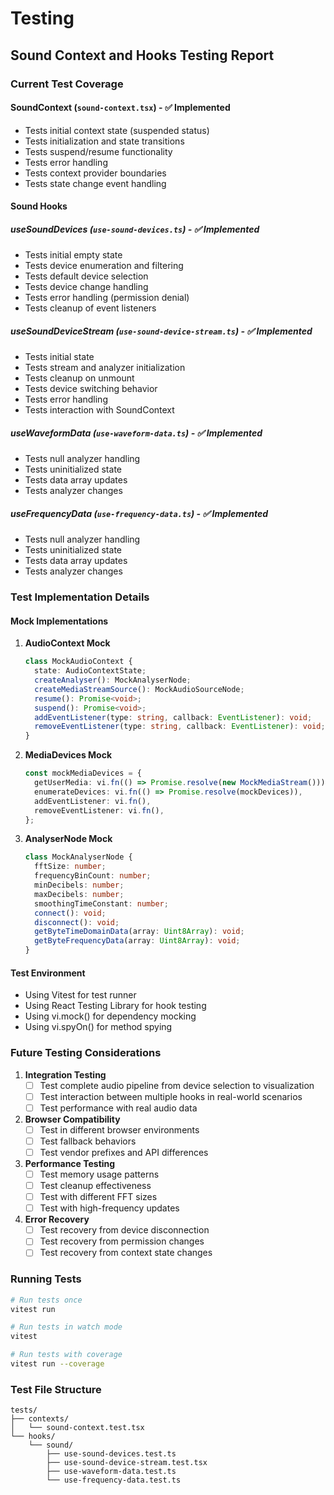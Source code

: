 # Testing

## Sound Context and Hooks Testing Report

### Current Test Coverage

#### SoundContext (`sound-context.tsx`) - ✅ Implemented

- Tests initial context state (suspended status)
- Tests initialization and state transitions
- Tests suspend/resume functionality
- Tests error handling
- Tests context provider boundaries
- Tests state change event handling

#### Sound Hooks

##### useSoundDevices (`use-sound-devices.ts`) - ✅ Implemented

- Tests initial empty state
- Tests device enumeration and filtering
- Tests default device selection
- Tests device change handling
- Tests error handling (permission denial)
- Tests cleanup of event listeners

##### useSoundDeviceStream (`use-sound-device-stream.ts`) - ✅ Implemented

- Tests initial state
- Tests stream and analyzer initialization
- Tests cleanup on unmount
- Tests device switching behavior
- Tests error handling
- Tests interaction with SoundContext

##### useWaveformData (`use-waveform-data.ts`) - ✅ Implemented

- Tests null analyzer handling
- Tests uninitialized state
- Tests data array updates
- Tests analyzer changes

##### useFrequencyData (`use-frequency-data.ts`) - ✅ Implemented

- Tests null analyzer handling
- Tests uninitialized state
- Tests data array updates
- Tests analyzer changes

### Test Implementation Details

#### Mock Implementations

1. **AudioContext Mock**

   ```typescript
   class MockAudioContext {
     state: AudioContextState;
     createAnalyser(): MockAnalyserNode;
     createMediaStreamSource(): MockAudioSourceNode;
     resume(): Promise<void>;
     suspend(): Promise<void>;
     addEventListener(type: string, callback: EventListener): void;
     removeEventListener(type: string, callback: EventListener): void;
   }
   ```

2. **MediaDevices Mock**

   ```typescript
   const mockMediaDevices = {
     getUserMedia: vi.fn(() => Promise.resolve(new MockMediaStream())),
     enumerateDevices: vi.fn(() => Promise.resolve(mockDevices)),
     addEventListener: vi.fn(),
     removeEventListener: vi.fn(),
   };
   ```

3. **AnalyserNode Mock**

   ```typescript
   class MockAnalyserNode {
     fftSize: number;
     frequencyBinCount: number;
     minDecibels: number;
     maxDecibels: number;
     smoothingTimeConstant: number;
     connect(): void;
     disconnect(): void;
     getByteTimeDomainData(array: Uint8Array): void;
     getByteFrequencyData(array: Uint8Array): void;
   }
   ```

#### Test Environment

- Using Vitest for test runner
- Using React Testing Library for hook testing
- Using vi.mock() for dependency mocking
- Using vi.spyOn() for method spying

### Future Testing Considerations

1. **Integration Testing**
   - [ ] Test complete audio pipeline from device selection to visualization
   - [ ] Test interaction between multiple hooks in real-world scenarios
   - [ ] Test performance with real audio data

2. **Browser Compatibility**
   - [ ] Test in different browser environments
   - [ ] Test fallback behaviors
   - [ ] Test vendor prefixes and API differences

3. **Performance Testing**
   - [ ] Test memory usage patterns
   - [ ] Test cleanup effectiveness
   - [ ] Test with different FFT sizes
   - [ ] Test with high-frequency updates

4. **Error Recovery**
   - [ ] Test recovery from device disconnection
   - [ ] Test recovery from permission changes
   - [ ] Test recovery from context state changes

### Running Tests

```bash
# Run tests once
vitest run

# Run tests in watch mode
vitest

# Run tests with coverage
vitest run --coverage
```

### Test File Structure

```
tests/
├── contexts/
│   └── sound-context.test.tsx
└── hooks/
    └── sound/
        ├── use-sound-devices.test.ts
        ├── use-sound-device-stream.test.tsx
        ├── use-waveform-data.test.ts
        └── use-frequency-data.test.ts
```
